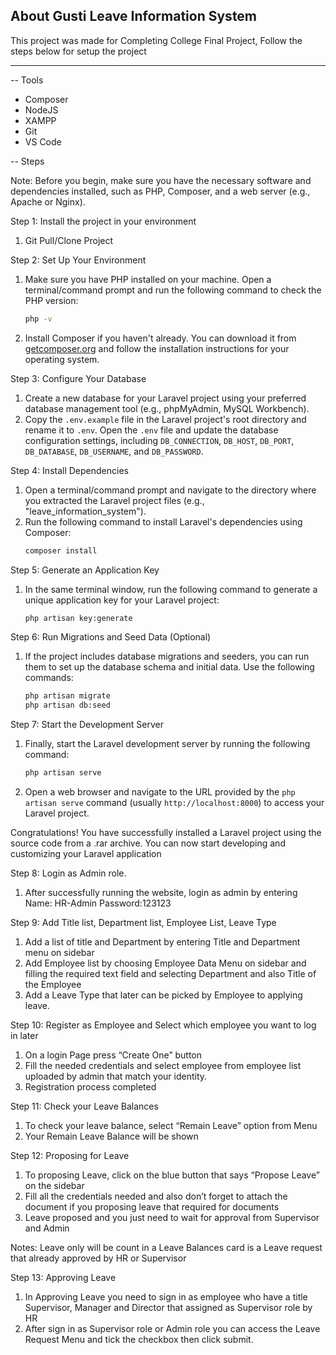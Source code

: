 
## About Gusti Leave Information System

This project was made for Completing College Final Project,
Follow the steps below for setup the project

---
-- Tools

- Composer
- NodeJS
- XAMPP
- Git
- VS Code

-- Steps

Note: Before you begin, make sure you have the necessary software and dependencies installed, such as PHP, Composer, and a web server (e.g., Apache or Nginx).

Step 1: Install the project in your environment
1. Git Pull/Clone Project

Step 2: Set Up Your Environment
1. Make sure you have PHP installed on your machine. Open a terminal/command prompt and run the following command to check the PHP version:
   ```bash
   php -v
   ```
2. Install Composer if you haven't already. You can download it from [getcomposer.org](https://getcomposer.org/download/) and follow the installation instructions for your operating system.

Step 3: Configure Your Database
1. Create a new database for your Laravel project using your preferred database management tool (e.g., phpMyAdmin, MySQL Workbench).
2. Copy the `.env.example` file in the Laravel project's root directory and rename it to `.env`. Open the `.env` file and update the database configuration settings, including `DB_CONNECTION`, `DB_HOST`, `DB_PORT`, `DB_DATABASE`, `DB_USERNAME`, and `DB_PASSWORD`.

Step 4: Install Dependencies
1. Open a terminal/command prompt and navigate to the directory where you extracted the Laravel project files (e.g., "leave_information_system").
2. Run the following command to install Laravel's dependencies using Composer:
   ```bash
   composer install
   ```

Step 5: Generate an Application Key
1. In the same terminal window, run the following command to generate a unique application key for your Laravel project:
   ```bash
   php artisan key:generate
   ```

Step 6: Run Migrations and Seed Data (Optional)
1. If the project includes database migrations and seeders, you can run them to set up the database schema and initial data. Use the following commands:
   ```bash
   php artisan migrate
   php artisan db:seed
   ```

Step 7: Start the Development Server
1. Finally, start the Laravel development server by running the following command:
   ```bash
   php artisan serve
   ```
2. Open a web browser and navigate to the URL provided by the `php artisan serve` command (usually `http://localhost:8000`) to access your Laravel project.

Congratulations! You have successfully installed a Laravel project using the source code from a .rar archive. You can now start developing and customizing your Laravel application

Step 8: Login as Admin role.
1. After successfully running the website, login as admin by entering
Name: HR-Admin
Password:123123

Step 9: Add Title list, Department list, Employee List, Leave Type
1. Add a list of title and Department by entering Title and Department menu on sidebar
2. Add Employee list by choosing Employee Data Menu on sidebar and filling the required text field and selecting Department and also Title of the Employee
3. Add a Leave Type that later can be picked by Employee to applying leave.


Step 10: Register as Employee and Select which employee you want to log in later
1. On a login Page press “Create One” button
2. Fill the needed credentials and select employee from employee list uploaded by admin that match your identity.
3. Registration process completed

Step 11: Check your Leave Balances
1. To check your leave balance, select “Remain Leave” option from Menu 
2. Your Remain Leave Balance will be shown 

Step 12: Proposing for Leave
1. To proposing Leave, click on the blue button that says “Propose Leave” on the sidebar
2. Fill all the credentials needed and also don’t forget to attach the document if you proposing leave that required for documents
3. Leave proposed and you just need to wait for approval from Supervisor and Admin

Notes: Leave only will be count in a Leave Balances card is a Leave request that already approved by HR or Supervisor


Step 13: Approving Leave
1. In Approving Leave you need to sign in as employee who have a title Supervisor, Manager and Director that assigned as Supervisor role by HR
2. After sign in as Supervisor role or Admin role you can access the Leave Request Menu and tick the checkbox then click submit.


